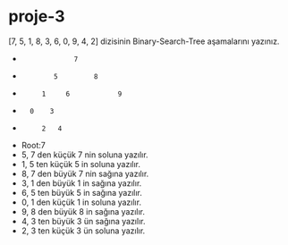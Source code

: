 # proje-3

[7, 5, 1, 8, 3, 6, 0, 9, 4, 2] dizisinin Binary-Search-Tree aşamalarını yazınız.

-                  7
-             5         8
-          1     6            9   
-       0    3
-          2   4  


*	Root:7
*	5, 7 den küçük 7 nin soluna yazılır.
*	1, 5 ten küçük 5 in soluna yazılır.
*	8, 7 den büyük 7 nin sağına yazılır.
*	3, 1 den büyük 1 in sağına yazılır.
*	6, 5 ten büyük 5 in sağına yazılır.
*	0, 1 den küçük 1 in soluna yazılır.
*	9, 8 den büyük 8 in sağına yazılır.
*	4, 3 ten büyük 3 ün sağına yazılır.
*	2, 3 ten küçük 3 ün soluna yazılır.

